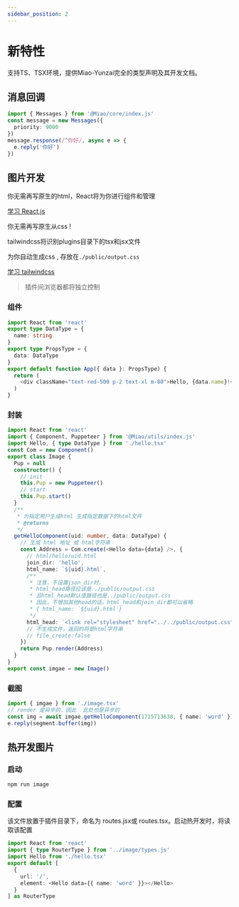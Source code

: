 ```yaml
---
sidebar_position: 2
---
```


# 新特性

支持TS、TSX环境，提供Miao-Yunzai完全的类型声明及其开发文档。

## 消息回调

```ts
import { Messages } from '@Miao/core/index.js'
const message = new Messages({
  priority: 9000
})
message.response(/^你好/, async e => {
  e.reply('你好')
})
```

##  图片开发

你无需再写原生的html，React将为你进行组件和管理

[学习 React.js](https://react.docschina.org/)

你无需再写原生从css !

tailwindcss将识别plugins目录下的tsx和jsx文件

为你自动生成css , 存放在`./public/output.css`

[学习 tailwindcss](https://www.tailwindcss.cn/)

> 插件间浏览器都将独立控制

### 组件

```ts
import React from 'react'
export type DataType = {
  name: string
}
export type PropsType = {
  data: DataType
}
export default function App({ data }: PropsType) {
  return (
    <div className="text-red-500 p-2 text-xl m-80">Hello, {data.name}!</div>
  )
}
```

### 封装

```ts
import React from 'react'
import { Component, Puppeteer } from '@Miao/utils/index.js'
import Hello, { type DataType } from './hello.tsx'
const Com = new Component()
export class Image {
  Pup = null
  constructor() {
    // init
    this.Pup = new Puppeteer()
    // start
    this.Pup.start()
  }
  /**
   * 为指定用户生成html 生成指定数据下的html文件
   * @returns
   */
  getHelloComponent(uid: number, data: DataType) {
    // 生成 html 地址 或 html字符串
    const Address = Com.create(<Hello data={data} />, {
      // html/hello/uid.html
      join_dir: 'hello',
      html_name: `${uid}.html`,
      /**
       * 注意，不设置json_dir时，
       * html_head路径应该是../public/output.css
       * 且html_head默认值路径也是../public/output.css
       * 因此，不增加其他head的话，html_head和join_dir都可以省略
       * { html_name: `${uid}.html`}
       */
      html_head: `<link rel="stylesheet" href="../../public/output.css"></link>`,
      // 不生成文件，返回的将是html字符串
      // file_create:false
    })
    return Pup.render(Address)
  }
}
export const imgae = new Image()
```

### 截图

```ts
import { imgae } from './image.tsx'
// render 是异步的，因此  此处也是异步的
const img = await imgae.getHelloComponent(1715713638, { name: 'word' })
e.reply(segment.buffer(img))
```

##  热开发图片

### 启动

```sh
npm run image
```

### 配置

该文件放置于插件目录下，命名为 routes.jsx或 routes.tsx。启动热开发时，将读取该配置

```ts
import React from 'react'
import { type RouterType } from '../image/types.js'
import Hello from './hello.tsx'
export default [
  {
    url: '/',
    element: <Hello data={{ name: 'word' }}></Hello>
  }
] as RouterType

```